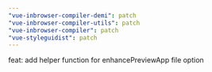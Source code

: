 ```yaml
---
"vue-inbrowser-compiler-demi": patch
"vue-inbrowser-compiler-utils": patch
"vue-inbrowser-compiler": patch
"vue-styleguidist": patch
---
```


feat: add helper function for enhancePreviewApp file option
